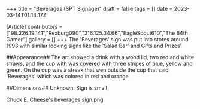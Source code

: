 +++
title = "Beverages (SPT Signage)"
draft = false
tags = []
date = 2023-03-14T01:14:17Z

[Article]
contributors = ["98.226.19.141","Rexburg090","216.125.34.66","EagleScout610","The 64th Gamer"]
gallery = []
+++
The 'Beverages' sign was put into stores around 1993 with similar looking signs like the 'Salad Bar' and Gifts and Prizes'

##Appearance##
The art showed a drink with a wood lid, two red and white straws, and the cup with was covered with three stripes of blue, yellow and green. On the cup was a streak that wen outside the cup that said 'Beverages' which was colored in red and orange

##Dimensions##
Unknown. Sign is small



Chuck E. Cheese's beverages sign.png